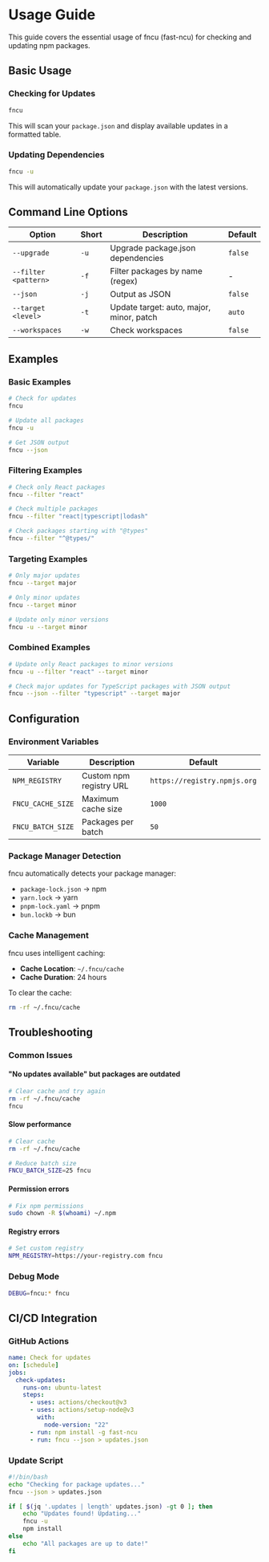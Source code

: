 # Usage Guide

This guide covers the essential usage of fncu (fast-ncu) for checking and updating npm packages.

## Basic Usage

### Checking for Updates

```bash
fncu
```

This will scan your `package.json` and display available updates in a formatted table.

### Updating Dependencies

```bash
fncu -u
```

This will automatically update your `package.json` with the latest versions.

## Command Line Options

| Option               | Short | Description                              | Default |
| -------------------- | ----- | ---------------------------------------- | ------- |
| `--upgrade`          | `-u`  | Upgrade package.json dependencies        | `false` |
| `--filter <pattern>` | `-f`  | Filter packages by name (regex)          | -       |
| `--json`             | `-j`  | Output as JSON                           | `false` |
| `--target <level>`   | `-t`  | Update target: auto, major, minor, patch | `auto`  |
| `--workspaces`       | `-w`  | Check workspaces                         | `false` |

## Examples

### Basic Examples

```bash
# Check for updates
fncu

# Update all packages
fncu -u

# Get JSON output
fncu --json
```

### Filtering Examples

```bash
# Check only React packages
fncu --filter "react"

# Check multiple packages
fncu --filter "react|typescript|lodash"

# Check packages starting with "@types"
fncu --filter "^@types/"
```

### Targeting Examples

```bash
# Only major updates
fncu --target major

# Only minor updates
fncu --target minor

# Update only minor versions
fncu -u --target minor
```

### Combined Examples

```bash
# Update only React packages to minor versions
fncu -u --filter "react" --target minor

# Check major updates for TypeScript packages with JSON output
fncu --json --filter "typescript" --target major
```

## Configuration

### Environment Variables

| Variable          | Description             | Default                      |
| ----------------- | ----------------------- | ---------------------------- |
| `NPM_REGISTRY`    | Custom npm registry URL | `https://registry.npmjs.org` |
| `FNCU_CACHE_SIZE` | Maximum cache size      | `1000`                       |
| `FNCU_BATCH_SIZE` | Packages per batch      | `50`                         |

### Package Manager Detection

fncu automatically detects your package manager:

- `package-lock.json` → npm
- `yarn.lock` → yarn
- `pnpm-lock.yaml` → pnpm
- `bun.lockb` → bun

### Cache Management

fncu uses intelligent caching:

- **Cache Location**: `~/.fncu/cache`
- **Cache Duration**: 24 hours

To clear the cache:

```bash
rm -rf ~/.fncu/cache
```

## Troubleshooting

### Common Issues

#### "No updates available" but packages are outdated

```bash
# Clear cache and try again
rm -rf ~/.fncu/cache
fncu
```

#### Slow performance

```bash
# Clear cache
rm -rf ~/.fncu/cache

# Reduce batch size
FNCU_BATCH_SIZE=25 fncu
```

#### Permission errors

```bash
# Fix npm permissions
sudo chown -R $(whoami) ~/.npm
```

#### Registry errors

```bash
# Set custom registry
NPM_REGISTRY=https://your-registry.com fncu
```

### Debug Mode

```bash
DEBUG=fncu:* fncu
```

## CI/CD Integration

### GitHub Actions

```yaml
name: Check for updates
on: [schedule]
jobs:
  check-updates:
    runs-on: ubuntu-latest
    steps:
      - uses: actions/checkout@v3
      - uses: actions/setup-node@v3
        with:
          node-version: "22"
      - run: npm install -g fast-ncu
      - run: fncu --json > updates.json
```

### Update Script

```bash
#!/bin/bash
echo "Checking for package updates..."
fncu --json > updates.json

if [ $(jq '.updates | length' updates.json) -gt 0 ]; then
    echo "Updates found! Updating..."
    fncu -u
    npm install
else
    echo "All packages are up to date!"
fi
```
